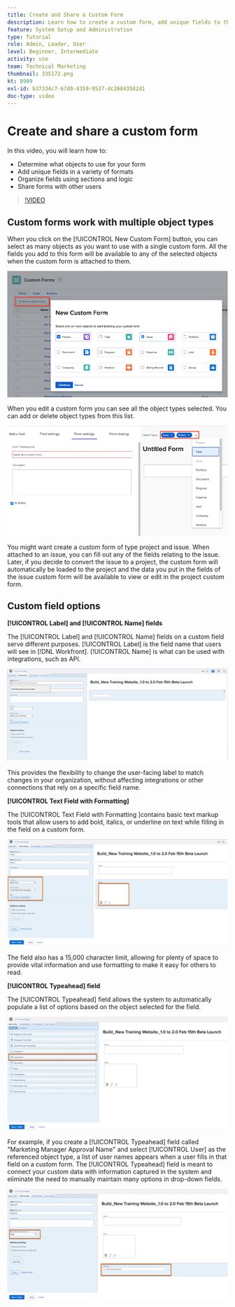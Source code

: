 ```yaml
---
title: Create and Share a Custom Form
description: Learn how to create a custom form, add unique fields to the form, organize fields using sections and logic, and share forms with users.
feature: System Setup and Administration
type: Tutorial
role: Admin, Leader, User
level: Beginner, Intermediate
activity: use
team: Technical Marketing
thumbnail: 335172.png
kt: 8909
exl-id: b37334c7-67d0-4359-9537-dc26843582d1
doc-type: video
---
```

# Create and share a custom form

In this video, you will learn how to:

* Determine what objects to use for your form
* Add unique fields in a variety of formats
* Organize fields using sections and logic
* Share forms with other users

>[!VIDEO](https://video.tv.adobe.com/v/335172/?quality=12)

## Custom forms work with multiple object types

When you click on the [!UICONTROL New Custom Form] button, you can select as many objects as you want to use with a single custom form. All the fields you add to this form will be available to any of the selected objects when the custom form is attached to them.

![Custom form window showing the [!UICONTROL New Custom Form] object options](assets/create-custom-form.png)

When you edit a custom form you can see all the object types selected. You can add or delete object types from this list.

![Custom form window showing the selected object types during form edit](assets/edit-custom-form.png)

You might want create a custom form of type project and issue. When attached to an issue, you can fill out any of the fields relating to the issue. Later, if you decide to convert the issue to a project, the custom form will automatically be loaded to the project and the data you put in the fields of the issue custom form will be available to view or edit in the project custom form.  

## Custom field options

**[!UICONTROL Label] and [!UICONTROL Name] fields**

The [!UICONTROL Label] and [!UICONTROL Name] fields on a custom field serve different purposes. [!UICONTROL Label] is the field name that users will see in [!DNL Workfront]. [!UICONTROL Name] is what can be used with integrations, such as API.

![Custom form window showing [!UICONTROL Label] and [!UICONTROL Name] fields](assets/custom-forms-field-label-and-name.png)

This provides the flexibility to change the user-facing label to match changes in your organization, without affecting integrations or other connections that rely on a specific field name.

**[!UICONTROL Text Field with Formatting]**

The [!UICONTROL Text Field with Formatting ]contains basic text markup tools that allow users to add bold, italics, or underline on text while filling in the field on a custom form.

![Custom form window showing [!UICONTROL Text Field with Formatting] option](assets/custom-forms-text-field-with-formatting.png)

The field also has a 15,000 character limit, allowing for plenty of space to provide vital information and use formatting to make it easy for others to read.

**[!UICONTROL Typeahead] field**

The [!UICONTROL Typeahead] field allows the system to automatically populate a list of options based on the object selected for the field.

![Custom form window showing [!UICONTROL Typeahead] field option](assets/custom-forms-typeahead-1.png)

For example, if you create a [!UICONTROL Typeahead] field called "Marketing Manager Approval Name" and select [!UICONTROL User] as the referenced object type, a list of user names appears when a user fills in that field on a custom form. The [!UICONTROL Typeahead] field is meant to connect your custom data with information captured in the system and eliminate the need to manually maintain many options in drop-down fields.

![Custom form window showing [!UICONTROL Typeahead] drop-down menu](assets/custom-forms-typeahead-2.png)
